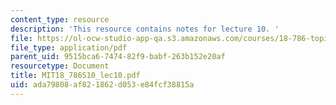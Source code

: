 ```yaml
---
content_type: resource
description: 'This resource contains notes for lecture 10. '
file: https://ol-ocw-studio-app-qa.s3.amazonaws.com/courses/18-786-topics-in-algebraic-number-theory-spring-2010/ada79808af821862d053e84fcf38815a_MIT18_786S10_lec10.pdf
file_type: application/pdf
parent_uid: 9515bca6-7474-82f9-babf-263b152e20af
resourcetype: Document
title: MIT18_786S10_lec10.pdf
uid: ada79808-af82-1862-d053-e84fcf38815a
---
```


